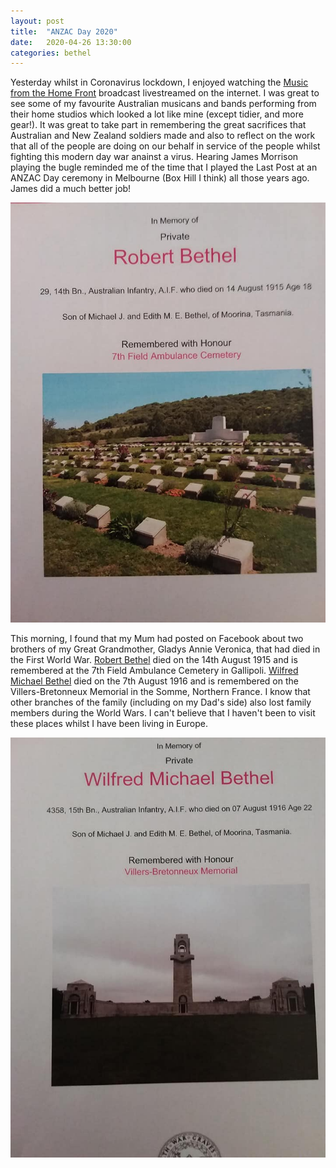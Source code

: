 ```yaml
---
layout: post
title:  "ANZAC Day 2020"
date:   2020-04-26 13:30:00
categories: bethel
---
```


Yesterday whilst in Coronavirus lockdown, I enjoyed watching the [Music from the Home Front](https://musicfromthehomefront.com.au/) broadcast livestreamed on the internet. I was great to see some of my
favourite Australian musicans and bands performing from their home studios which looked a lot like mine (except tidier, and more gear!). It was great to take part in remembering the great sacrifices that
Australian and New Zealand soldiers made and also to reflect on the work that all of the people are doing on our behalf in service of the people whilst fighting this modern day war anainst a virus. Hearing
James Morrison playing the bugle reminded me of the time that I played the Last Post at an ANZAC Day ceremony in Melbourne (Box Hill I think) all those years ago. James did a much better job!

![Robert Bethel](/assets/images/RobertBethelCWG.jpg)

This morning, I found that my Mum had posted on Facebook about two brothers of my Great Grandmother, Gladys Annie Veronica, that had died in the First World War.
[Robert Bethel](/RossFamilyTree/ppl/a/0/d15f5fb79b83cacb4139aa8130a.html) died on the 14th August 1915 and is remembered at the 7th Field Ambulance Cemetery in Gallipoli.
[Wilfred Michael Bethel](/RossFamilyTree/ppl/9/b/d15f5fb79df5ee68a86892574b9.html) died on the 7th August 1916 and is remembered on the Villers-Bretonneux Memorial in the Somme, Northern France. I know that
other branches of the family (including on my Dad's side) also lost family members during the World Wars. I can't believe that I haven't been to visit these places whilst I have been living in Europe.

![Wilfred Michael Bethel](/assets/images/WilfredMichaelBethelCWG.jpg)
